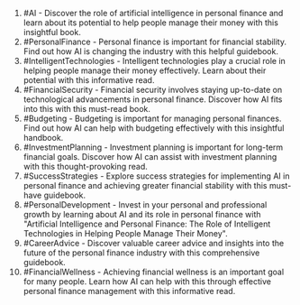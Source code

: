 1. #AI - Discover the role of artificial intelligence in personal finance and learn about its potential to help people manage their money with this insightful book.
2. #PersonalFinance - Personal finance is important for financial stability. Find out how AI is changing the industry with this helpful guidebook.
3. #IntelligentTechnologies - Intelligent technologies play a crucial role in helping people manage their money effectively. Learn about their potential with this informative read.
4. #FinancialSecurity - Financial security involves staying up-to-date on technological advancements in personal finance. Discover how AI fits into this with this must-read book.
5. #Budgeting - Budgeting is important for managing personal finances. Find out how AI can help with budgeting effectively with this insightful handbook.
6. #InvestmentPlanning - Investment planning is important for long-term financial goals. Discover how AI can assist with investment planning with this thought-provoking read.
7. #SuccessStrategies - Explore success strategies for implementing AI in personal finance and achieving greater financial stability with this must-have guidebook.
8. #PersonalDevelopment - Invest in your personal and professional growth by learning about AI and its role in personal finance with "Artificial Intelligence and Personal Finance: The Role of Intelligent Technologies in Helping People Manage Their Money".
9. #CareerAdvice - Discover valuable career advice and insights into the future of the personal finance industry with this comprehensive guidebook.
10. #FinancialWellness - Achieving financial wellness is an important goal for many people. Learn how AI can help with this through effective personal finance management with this informative read.
